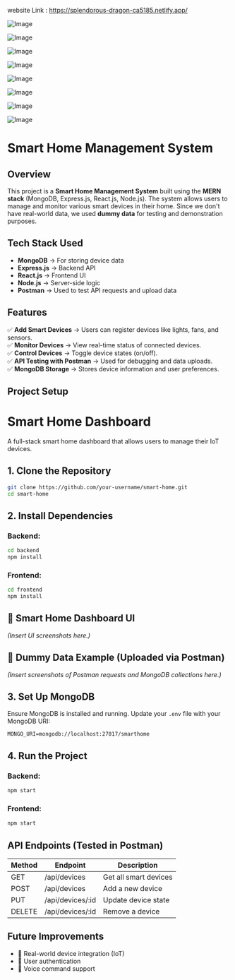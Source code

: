 website Link : https://splendorous-dragon-ca5185.netlify.app/

![Image](https://github.com/user-attachments/assets/0a405a1f-fa20-4bc2-b070-6ac21b58efa6)

![Image](https://github.com/user-attachments/assets/10f7aca3-bfc7-4d59-98b7-5caea25992d7)

![Image](https://github.com/user-attachments/assets/94b85ad6-8617-4039-84bc-7a518123a4c0)

![Image](https://github.com/user-attachments/assets/05c35d3c-01b8-4039-b56c-6a8a6f991f79)

![Image](https://github.com/user-attachments/assets/fed49fcf-c4a5-437e-a41e-2bd4b5cf423c)

![Image](https://github.com/user-attachments/assets/e0802c85-d7cb-406e-bdfd-3382c3035ba4)

![Image](https://github.com/user-attachments/assets/8b864158-07ae-4b41-99e4-217190a9b4e9)

![Image](https://github.com/user-attachments/assets/fb807819-5332-43e5-b16d-0715a1330ece)

# Smart Home Management System

## Overview  
This project is a **Smart Home Management System** built using the **MERN stack** (MongoDB, Express.js, React.js, Node.js). The system allows users to manage and monitor various smart devices in their home. Since we don't have real-world data, we used **dummy data** for testing and demonstration purposes.  

## Tech Stack Used  
- **MongoDB** → For storing device data  
- **Express.js** → Backend API  
- **React.js** → Frontend UI  
- **Node.js** → Server-side logic  
- **Postman** → Used to test API requests and upload data  

## Features  
✅ **Add Smart Devices** → Users can register devices like lights, fans, and sensors.  
✅ **Monitor Devices** → View real-time status of connected devices.  
✅ **Control Devices** → Toggle device states (on/off).  
✅ **API Testing with Postman** → Used for debugging and data uploads.  
✅ **MongoDB Storage** → Stores device information and user preferences.  

## Project Setup  

# Smart Home Dashboard

A full-stack smart home dashboard that allows users to manage their IoT devices.

## 1. Clone the Repository  
```bash
git clone https://github.com/your-username/smart-home.git
cd smart-home
```

## 2. Install Dependencies  
### Backend:  
```bash
cd backend
npm install
```

### Frontend:  
```bash
cd frontend
npm install
```

## 📌 Smart Home Dashboard UI  
*(Insert UI screenshots here.)*

## 📌 Dummy Data Example (Uploaded via Postman)  
*(Insert screenshots of Postman requests and MongoDB collections here.)*

## 3. Set Up MongoDB  
Ensure MongoDB is installed and running. Update your `.env` file with your MongoDB URI:

```plaintext
MONGO_URI=mongodb://localhost:27017/smarthome
```

## 4. Run the Project  
### Backend:  
```bash
npm start
```

### Frontend:  
```bash
npm start
```

## API Endpoints (Tested in Postman)  
| Method | Endpoint           | Description         |
|--------|-------------------|---------------------|
| GET    | /api/devices      | Get all smart devices |
| POST   | /api/devices      | Add a new device   |
| PUT    | /api/devices/:id  | Update device state |
| DELETE | /api/devices/:id  | Remove a device    |

## Future Improvements  
- 🔹 Real-world device integration (IoT)  
- 🔹 User authentication  
- 🔹 Voice command support  


